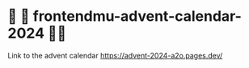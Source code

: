 # 🎅 🎄 frontendmu-advent-calendar-2024 🎅🎄

Link to the advent calendar https://advent-2024-a2o.pages.dev/
